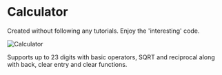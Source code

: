 # Calculator

Created without following any tutorials. Enjoy the 'interesting' code.

![Calculator](https://i.imgur.com/7ltoOgc.png)

Supports up to 23 digits with basic operators, SQRT and reciprocal along with back, clear entry and clear functions.
